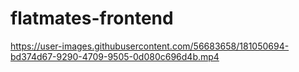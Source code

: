 # flatmates-frontend
https://user-images.githubusercontent.com/56683658/181050694-bd374d67-9290-4709-9505-0d080c696d4b.mp4
